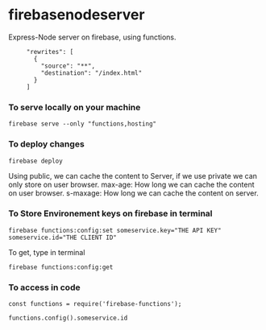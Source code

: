 # firebasenodeserver

Express-Node server on firebase, using functions.

```
     "rewrites": [
       {
         "source": "**",
         "destination": "/index.html"
       }
     ]
```

### To serve locally on your machine

```
firebase serve --only "functions,hosting"
```

### To deploy changes

```
firebase deploy
```

Using public, we can cache the content to Server, if we use private we can only store on user browser.
max-age: How long we can cache the content on user browser.
s-maxage: How long we can cache the content on server.

### To Store Environement keys on firebase in terminal

```
firebase functions:config:set someservice.key="THE API KEY" someservice.id="THE CLIENT ID"
```

To get, type in terminal

```
firebase functions:config:get
```

### To access in code

```
const functions = require('firebase-functions');

functions.config().someservice.id
```
